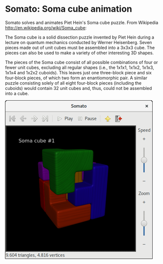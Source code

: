 Somato: Soma cube animation
===========================

Somato solves and animates Piet Hein's Soma cube puzzle.
From Wikipedia <http://en.wikipedia.org/wiki/Soma_cube>:

The Soma cube is a solid dissection puzzle invented by Piet Hein during a
lecture on quantum mechanics conducted by Werner Heisenberg. Seven pieces made
out of unit cubes must be assembled into a 3x3x3 cube. The pieces can also be
used to make a variety of other interesting 3D shapes.

The pieces of the Soma cube consist of all possible combinations of four or
fewer unit cubes, excluding all regular shapes (i.e., the 1x1x1, 1x1x2, 1x1x3,
1x1x4 and 1x2x2 cuboids). This leaves just one three-block piece and six
four-block pieces, of which two form an enantiomorphic pair. A similar puzzle
consisting solely of all eight four-block pieces (including the cuboids) would
contain 32 unit cubes and, thus, could not be assembled into a cube.

![Screenshot](screenshot.png?raw=true "Screenshot of Somato")
